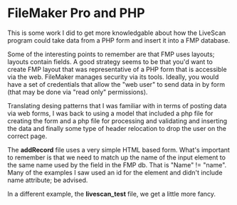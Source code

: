 # FileMaker Pro and PHP

This is some work I did to get more knowledgable about how the LiveScan program could take data from a PHP form and insert it into a FMP database. 

Some of the interesting points to remember are that FMP uses layouts; layouts contain fields. A good strategy seems to be that you'd want to create FMP layout that was representative of a PHP form that is accessible via the web. FileMaker manages security via its tools. Ideally, you would have a set of credentials that allow the "web user" to send data in by form (that may be done via "read only" permissions).

Translating desing patterns that I was familiar with in terms of posting data via web forms, I was back to using a model that included a php file for creating the form and a php file for processing and validating and inserting the data and finally some type of header relocation to drop the user on the correct page.

The **addRecord** file uses a very simple HTML based form. What's important to remember is that we need to match up the name of the input element to the same name used by the field in the FMP db. That is "Name" != "name". Many of the examples I saw used an id for the element and didn't include name attribute; be advised.

In a different example, the **livescan_test** file, we get a little more fancy.

